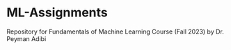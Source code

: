 # ML-Assignments
Repository for Fundamentals of Machine Learning Course (Fall 2023) by Dr. Peyman Adibi
